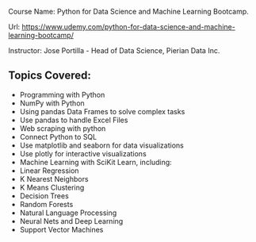 Course Name: Python for Data Science and Machine Learning Bootcamp.

Url: https://www.udemy.com/python-for-data-science-and-machine-learning-bootcamp/

Instructor: Jose Portilla - Head of Data Science, Pierian Data Inc.

Topics Covered:
---------------
- Programming with Python
- NumPy with Python
- Using pandas Data Frames to solve complex tasks
- Use pandas to handle Excel Files
- Web scraping with python
- Connect Python to SQL
- Use matplotlib and seaborn for data visualizations
- Use plotly for interactive visualizations
- Machine Learning with SciKit Learn, including:
- Linear Regression
- K Nearest Neighbors
- K Means Clustering
- Decision Trees
- Random Forests
- Natural Language Processing
- Neural Nets and Deep Learning
- Support Vector Machines